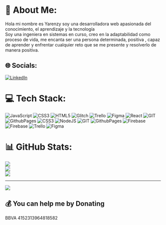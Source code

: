 # 💫 About Me:
Hola mi nombre es Yarenzy soy una desarrolladora web apasionada del conocimiento, el aprendizaje y la tecnología<br>Soy una ingeniera en sistemas en curso, creo en la adaptabilidad como proceso de vida, me encanta ser una persona determinada, positiva , capaz de aprender y enfrentar cualquier reto que se me presente y resolverlo de manera positiva.<br>


## 🌐 Socials:
[![LinkedIn](https://img.shields.io/badge/LinkedIn-%230077B5.svg?logo=linkedin&logoColor=white)](www.linkedin.com/in/yarenzy-tovar-62697b288) 

# 💻 Tech Stack:
![JavaScript](https://img.shields.io/badge/javascript-%23323330.svg?style=for-the-badge&logo=javascript&logoColor=%23F7DF1E) ![CSS3](https://img.shields.io/badge/css3-%231572B6.svg?style=for-the-badge&logo=css3&logoColor=white) ![HTML5](https://img.shields.io/badge/html5-%23E34F26.svg?style=for-the-badge&logo=html5&logoColor=white) ![Glitch](https://img.shields.io/badge/glitch-%233333FF.svg?style=for-the-badge&logo=glitch&logoColor=white) ![Trello](https://img.shields.io/badge/Trello-%23026AA7.svg?style=for-the-badge&logo=Trello&logoColor=white) ![Figma](https://img.shields.io/badge/figma-%23F24E1E.svg?style=for-the-badge&logo=figma&logoColor=white) ![React](https://img.shields.io/badge/react-%2320232a.svg?style=for-the-badge&logo=react&logoColor=%2361DAFB) ![GIT](https://img.shields.io/badge/Git-fc6d26?style=for-the-badge&logo=git&logoColor=white) ![GithubPages](https://img.shields.io/badge/github%20pages-121013?style=for-the-badge&logo=github&logoColor=white) ![CSS3](https://img.shields.io/badge/css3-%231572B6.svg?style=for-the-badge&logo=css3&logoColor=white) ![NodeJS](https://img.shields.io/badge/node.js-6DA55F?style=for-the-badge&logo=node.js&logoColor=white) ![GIT](https://img.shields.io/badge/Git-fc6d26?style=for-the-badge&logo=git&logoColor=white) ![GithubPages](https://img.shields.io/badge/github%20pages-121013?style=for-the-badge&logo=github&logoColor=white) ![Firebase](https://img.shields.io/badge/Firebase-039BE5?style=for-the-badge&logo=Firebase&logoColor=white) ![Firebase](https://img.shields.io/badge/firebase-%23039BE5.svg?style=for-the-badge&logo=firebase) ![Trello](https://img.shields.io/badge/Trello-%23026AA7.svg?style=for-the-badge&logo=Trello&logoColor=white) ![Figma](https://img.shields.io/badge/figma-%23F24E1E.svg?style=for-the-badge&logo=figma&logoColor=white)
# 📊 GitHub Stats:
![](https://github-readme-stats.vercel.app/api?username=yarenzytovar&theme=calm&hide_border=false&include_all_commits=false&count_private=false)<br/>
![](https://github-readme-streak-stats.herokuapp.com/?user=yarenzytovar&theme=calm&hide_border=false)<br/>
![](https://github-readme-stats.vercel.app/api/top-langs/?username=yarenzytovar&theme=calm&hide_border=false&include_all_commits=false&count_private=false&layout=compact)

---
[![](https://visitcount.itsvg.in/api?id=yarenzytovar&icon=0&color=0)](https://visitcount.itsvg.in)

  ## 💰 You can help me by Donating
  BBVA  4152313964818582


  
